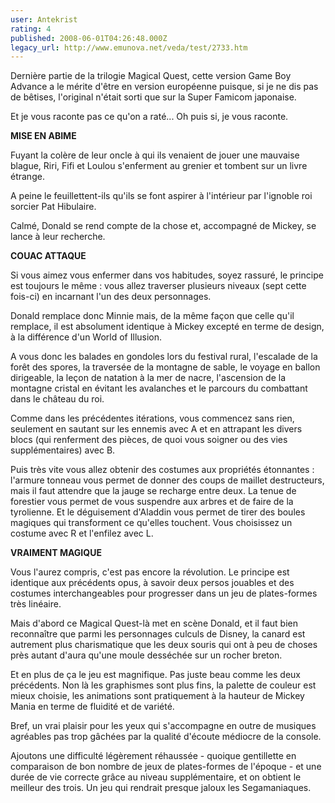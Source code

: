 ```yaml
---
user: Antekrist
rating: 4
published: 2008-06-01T04:26:48.000Z
legacy_url: http://www.emunova.net/veda/test/2733.htm
---
```

Dernière partie de la trilogie Magical Quest, cette version Game Boy Advance a le mérite d'être en version européenne puisque, si je ne dis pas de bêtises, l'original n'était sorti que sur la Super Famicom japonaise.  

Et je vous raconte pas ce qu'on a raté... Oh puis si, je vous raconte.  

  

**MISE EN ABIME**  

Fuyant la colère de leur oncle à qui ils venaient de jouer une mauvaise blague, Riri, Fifi et Loulou s'enferment au grenier et tombent sur un livre étrange.  

A peine le feuillettent-ils qu'ils se font aspirer à l'intérieur par l'ignoble roi sorcier Pat Hibulaire.  

Calmé, Donald se rend compte de la chose et, accompagné de Mickey, se lance à leur recherche.  

  

**COUAC ATTAQUE**  

Si vous aimez vous enfermer dans vos habitudes, soyez rassuré, le principe est toujours le même : vous allez traverser plusieurs niveaux (sept cette fois-ci) en incarnant l'un des deux personnages.  

Donald remplace donc Minnie mais, de la même façon que celle qu'il remplace, il est absolument identique à Mickey excepté en terme de design, à la différence d'un World of Illusion.  

A vous donc les balades en gondoles lors du festival rural, l'escalade de la forêt des spores, la traversée de la montagne de sable, le voyage en ballon dirigeable, la leçon de natation à la mer de nacre, l'ascension de la montagne cristal en évitant les avalanches et le parcours du combattant dans le château du roi.  

Comme dans les précédentes itérations, vous commencez sans rien, seulement en sautant sur les ennemis avec A et en attrapant les divers blocs (qui renferment des pièces, de quoi vous soigner ou des vies supplémentaires) avec B.  

Puis très vite vous allez obtenir des costumes aux propriétés étonnantes : l'armure tonneau vous permet de donner des coups de maillet destructeurs, mais il faut attendre que la jauge se recharge entre deux. La tenue de forestier vous permet de vous suspendre aux arbres et de faire de la tyrolienne. Et le déguisement d'Aladdin vous permet de tirer des boules magiques qui transforment ce qu'elles touchent. Vous choisissez un costume avec R et l'enfilez avec L.  

  

**VRAIMENT MAGIQUE**  

Vous l'aurez compris, c'est pas encore la révolution. Le principe est identique aux précédents opus, à savoir deux persos jouables et des costumes interchangeables pour progresser dans un jeu de plates-formes très linéaire.  

Mais d'abord ce Magical Quest-là met en scène Donald, et il faut bien reconnaître que parmi les personnages culculs de Disney, la canard est autrement plus charismatique que les deux souris qui ont à peu de choses près autant d'aura qu'une moule desséchée sur un rocher breton.  

Et en plus de ça le jeu est magnifique. Pas juste beau comme les deux précédents. Non là les graphismes sont plus fins, la palette de couleur est mieux choisie, les animations sont pratiquement à la hauteur de Mickey Mania en terme de fluidité et de variété.  

Bref, un vrai plaisir pour les yeux qui s'accompagne en outre de musiques agréables pas trop gâchées par la qualité d'écoute médiocre de la console.  

Ajoutons une difficulté légèrement réhaussée - quoique gentillette en comparaison de bon nombre de jeux de plates-formes de l'époque - et une durée de vie correcte grâce au niveau supplémentaire, et on obtient le meilleur des trois. Un jeu qui rendrait presque jaloux les Segamaniaques.